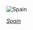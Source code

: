 
![Spain](https://www.gstatic.com/prettyearth/assets/full/1607.jpg)

*[Spain](https://www.google.com/maps/@37.402543,-6.805253,18z/data=!3m1!1e3)*
